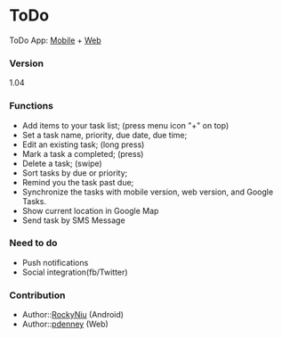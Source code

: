 ToDo
========

ToDo App: [Mobile](/MTM/README.md) + [Web](/WTM/README.md)

### Version
1.04

### Functions
- Add items to your task list; (press menu icon "+" on top)
- Set a task name, priority, due date, due time;
- Edit an existing task; (long press)
- Mark a task a completed; (press)
- Delete a task; (swipe)
- Sort tasks by due or priority;
- Remind you the task past due;
- Synchronize the tasks with mobile version, web version, and Google Tasks.
- Show current location in Google Map
- Send task by SMS Message

### Need to do
* Push notifications
* Social integration(fb/Twitter)

### Contribution
* Author::[RockyNiu](https://github.com/RockyNiu) (Android)
* Author::[pdenney](https://github.com/pdenney) (Web)
